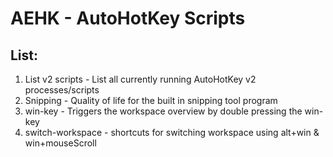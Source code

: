 
# AEHK - AutoHotKey Scripts

## List:
1. List v2 scripts - List all currently running AutoHotKey v2 processes/scripts
2. Snipping - Quality of life for the built in snipping tool program 
3. win-key - Triggers the workspace overview by double pressing the win-key
4. switch-workspace - shortcuts for switching workspace using alt+win & win+mouseScroll

